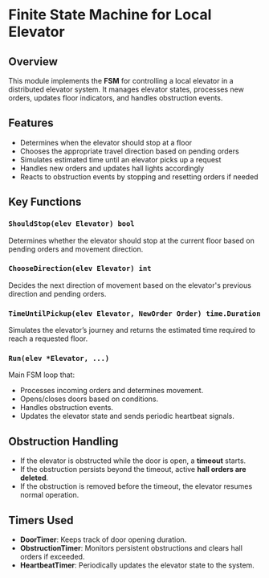 # Finite State Machine for Local Elevator 

## Overview
This module implements the **FSM** for controlling a local elevator in a distributed elevator system. It manages elevator states, processes new orders, updates floor indicators, and handles obstruction events.  

## Features 
- Determines when the elevator should stop at a floor  
- Chooses the appropriate travel direction based on pending orders  
- Simulates estimated time until an elevator picks up a request  
- Handles new orders and updates hall lights accordingly  
- Reacts to obstruction events by stopping and resetting orders if needed  

## Key Functions

### `ShouldStop(elev Elevator) bool`
Determines whether the elevator should stop at the current floor based on pending orders and movement direction.  

### `ChooseDirection(elev Elevator) int`
Decides the next direction of movement based on the elevator's previous direction and pending orders.  

### `TimeUntilPickup(elev Elevator, NewOrder Order) time.Duration`
Simulates the elevator’s journey and returns the estimated time required to reach a requested floor.  

### `Run(elev *Elevator, ...)`
Main FSM loop that:  
- Processes incoming orders and determines movement.  
- Opens/closes doors based on conditions.  
- Handles obstruction events.  
- Updates the elevator state and sends periodic heartbeat signals.  

## Obstruction Handling 
- If the elevator is obstructed while the door is open, a **timeout** starts.  
- If the obstruction persists beyond the timeout, active **hall orders are deleted**.  
- If the obstruction is removed before the timeout, the elevator resumes normal operation.  

## Timers Used  
- **DoorTimer**: Keeps track of door opening duration.  
- **ObstructionTimer**: Monitors persistent obstructions and clears hall orders if exceeded.  
- **HeartbeatTimer**: Periodically updates the elevator state to the system.